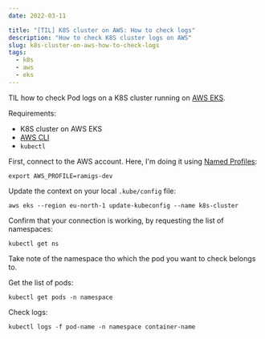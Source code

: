 ```yaml
---
date: 2022-03-11

title: "[TIL] K8S cluster on AWS: How to check logs"
description: "How to check K8S cluster logs on AWS"
slug: k8s-cluster-on-aws-how-to-check-logs
tags:
  - k8s
  - aws
  - eks
---
```


TIL how to check Pod logs on a K8S cluster running on [AWS
EKS](https://aws.amazon.com/eks/).

Requirements:

- K8S cluster on AWS EKS
- [AWS CLI](https://docs.aws.amazon.com/cli/latest/userguide/getting-started-install.html)
- `kubectl`

First, connect to the AWS account. Here, I'm doing it using [Named
Profiles](https://docs.aws.amazon.com/cli/latest/userguide/cli-configure-profiles.html):

```shell
export AWS_PROFILE=ramigs-dev
```

Update the context on your local `.kube/config` file:

```shell
aws eks --region eu-north-1 update-kubeconfig --name k8s-cluster
```

Confirm that your connection is working, by requesting the list of namespaces:

```shell
kubectl get ns
```

Take note of the namespace tho which the pod you want to check belongs to.

Get the list of pods:

```shell
kubectl get pods -n namespace
```

Check logs:

```shell
kubectl logs -f pod-name -n namespace container-name
```
